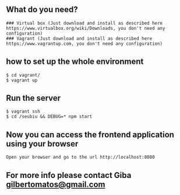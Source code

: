 ## What do you need?

    ### Virtual box (Just download and install as described here https://www.virtualbox.org/wiki/Downloads, you don't need any configuration)
    ### Vagrant (Just download and install as described here https://www.vagrantup.com, you don't need any configuration)

## how to set up the whole environment

    $ cd vagrant/
    $ vagrant up

## Run the server

    $ vagrant ssh
    $ cd /seubiu && DEBUG=* npm start

## Now you can access the frontend application using your browser

    Open your browser and go to the url http://localhost:8080

## For more info please contact Giba <gilbertomatos@gmail.com>